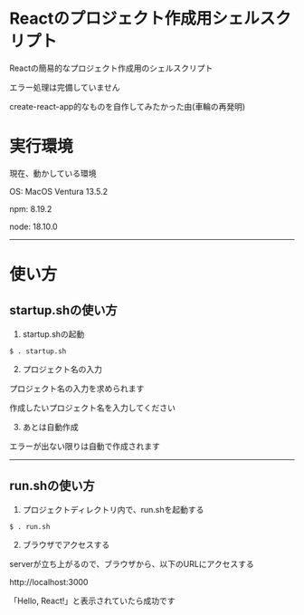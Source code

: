 # Reactのプロジェクト作成用シェルスクリプト

Reactの簡易的なプロジェクト作成用のシェルスクリプト

エラー処理は完備していません

create-react-app的なものを自作してみたかった由(車輪の再発明)

# 実行環境

現在、動かしている環境

OS: MacOS Ventura 13.5.2

npm: 8.19.2

node: 18.10.0

---

# 使い方

## startup.shの使い方

1. startup.shの起動

```shell
$ . startup.sh
```

2. プロジェクト名の入力

プロジェクト名の入力を求められます

作成したいプロジェクト名を入力してください

3. あとは自動作成

エラーが出ない限りは自動で作成されます

---

## run.shの使い方

1. プロジェクトディレクトリ内で、run.shを起動する

```shell
$ . run.sh
```

2. ブラウザでアクセスする

serverが立ち上がるので、ブラウザから、以下のURLにアクセスする

http://localhost:3000

「Hello, React!」と表示されていたら成功です